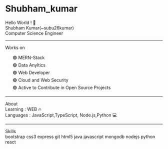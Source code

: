 # Shubham_kumar
Hello World ! 👋 <br>
Shubham Kumar(~subu26kumar)<br>
Computer Science Engineer
<hr>
Works on <br>
<ul style="list-style-type:none;">
 <li>🟢 MERN-Stack </li>
 <li>🟢 Data Anyltics</li>
 <li>🟢 Web Developer</li>
 <li>🟢 Cloud and Web Security</li>
 <li>🟢 Active to Contribute in Open Source Projects</li>
</ul>
 



<hr>

About <br>
Learning : WEB  🔥 <br>
Languages : JavaScript,TypeScript, Node.js,Python 💻<br>
<hr>

Skills<br>
 bootstrap  css3 express git html5 java javascript mongodb nodejs python react 




